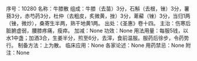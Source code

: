 序号：10280
名称：牛膝散
组成：牛膝（去苗）3分，石斛（去根，锉）3分，薯蓣3分，赤芍药3分，杜仲（去粗皮，炙微黄，挫）3分，萆薢（锉）3分，当归1两（锉，微炒），桑寄生半两，熟干地黄1两。
出处：《圣惠》卷十四。
主治：伤寒后脏腑虚弱，腰膝疼痛，瘦瘁。
加减：None
功效：None
用法用量：每服5钱，以水1中盏；加酒3合，生姜半分，煎至6分，去滓，食前温服。服药后徐步，令药势行。
制备方法：上为散。
临床应用：None
各家论述：None
用药禁忌：None
附注：None
